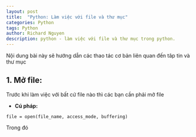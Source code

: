 ```yaml
---
layout: post
title:  "Python: Làm việc với file và thư mục"
categories: Python
tags: Python
author: Richard Nguyen
description: python - làm việc với file và thư mục trong python.
---
```


Nội dung bài này sẽ hướng dẫn các thao tác cơ bản liên quan đến tâp tin và thư mục

## 1. Mở file:

Trước khi làm việc với bất cứ file nào thì các bạn cần phải mở file

- **Cú pháp:**
````
file = open(file_name, access_mode, buffering)
````
Trong đó